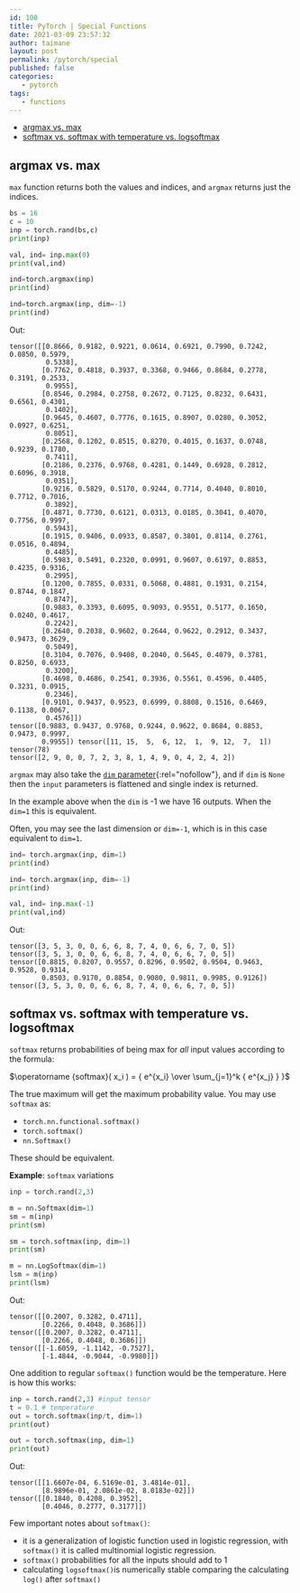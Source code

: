 ```yaml
---
id: 100
title: PyTorch | Special Functions
date: 2021-03-09 23:57:32
author: taimane
layout: post
permalink: /pytorch/special
published: false
categories:
   - pytorch
tags:
   - functions
---
```

<script type="text/x-mathjax-config">
    MathJax.Hub.Config({
      tex2jax: {
        skipTags: ['script', 'noscript', 'style', 'textarea', 'pre'],
        inlineMath: [['$','$']]
      }
    });
</script>
<script src="https://cdn.mathjax.org/mathjax/latest/MathJax.js?config=TeX-AMS-MML_HTMLorMML" type="text/javascript"></script>

- [argmax vs. max](#argmax-vs-max)
- [softmax vs. softmax with temperature vs. logsoftmax](#softmax-vs-softmax-with-temperature-vs-logsoftmax)


## argmax vs. max 

`max` function returns both the values and indices, and `argmax` returns just the indices.

```python
bs = 16
c = 10
inp = torch.rand(bs,c)
print(inp)

val, ind= inp.max(0)
print(val,ind)

ind=torch.argmax(inp)
print(ind)

ind=torch.argmax(inp, dim=-1)
print(ind)
```

Out:
```
tensor([[0.8666, 0.9182, 0.9221, 0.0614, 0.6921, 0.7990, 0.7242, 0.0850, 0.5979,
         0.5338],
        [0.7762, 0.4818, 0.3937, 0.3368, 0.9466, 0.8684, 0.2778, 0.3191, 0.2533,
         0.9955],
        [0.8546, 0.2984, 0.2758, 0.2672, 0.7125, 0.8232, 0.6431, 0.6561, 0.4301,
         0.1402],
        [0.9645, 0.4607, 0.7776, 0.1615, 0.8907, 0.0280, 0.3052, 0.0927, 0.6251,
         0.8051],
        [0.2568, 0.1202, 0.8515, 0.8270, 0.4015, 0.1637, 0.0748, 0.9239, 0.1780,
         0.7411],
        [0.2186, 0.2376, 0.9768, 0.4281, 0.1449, 0.6928, 0.2812, 0.6096, 0.3918,
         0.0351],
        [0.9216, 0.5829, 0.5170, 0.9244, 0.7714, 0.4040, 0.8010, 0.7712, 0.7016,
         0.3892],
        [0.4871, 0.7730, 0.6121, 0.0313, 0.0185, 0.3041, 0.4070, 0.7756, 0.9997,
         0.5943],
        [0.1915, 0.9406, 0.0933, 0.8587, 0.3801, 0.8114, 0.2761, 0.0516, 0.4894,
         0.4485],
        [0.5983, 0.5491, 0.2320, 0.0991, 0.9607, 0.6197, 0.8853, 0.4235, 0.9316,
         0.2995],
        [0.1200, 0.7855, 0.0331, 0.5068, 0.4881, 0.1931, 0.2154, 0.8744, 0.1847,
         0.8747],
        [0.9883, 0.3393, 0.6095, 0.9093, 0.9551, 0.5177, 0.1650, 0.0240, 0.4617,
         0.2242],
        [0.2640, 0.2038, 0.9602, 0.2644, 0.9622, 0.2912, 0.3437, 0.9473, 0.3629,
         0.5049],
        [0.3104, 0.7076, 0.9408, 0.2040, 0.5645, 0.4079, 0.3781, 0.8250, 0.6933,
         0.3200],
        [0.4698, 0.4686, 0.2541, 0.3936, 0.5561, 0.4596, 0.4405, 0.3231, 0.0915,
         0.2346],
        [0.9101, 0.9437, 0.9523, 0.6999, 0.8808, 0.1516, 0.6469, 0.1138, 0.0067,
         0.4576]])
tensor([0.9883, 0.9437, 0.9768, 0.9244, 0.9622, 0.8684, 0.8853, 0.9473, 0.9997,
        0.9955]) tensor([11, 15,  5,  6, 12,  1,  9, 12,  7,  1])
tensor(78)
tensor([2, 9, 0, 0, 7, 2, 3, 8, 1, 4, 9, 0, 4, 2, 4, 2])
```

`argmax` may also take the [`dim` parameter](https://pytorch.org/docs/stable/generated/torch.argmax.html){:rel="nofollow"}, and if `dim` is `None` then the `input` parameters is flattened and single index is returned.

In the example above when the `dim` is -1 we have 16 outputs. When the `dim=1` this is equivalent.

Often, you may see the last dimension or `dim=-1`, which is in this case equivalent to `dim=1`.

```python
ind= torch.argmax(inp, dim=1)
print(ind)

ind= torch.argmax(inp, dim=-1)
print(ind)

val, ind= inp.max(-1)
print(val,ind)
```
Out:
```
tensor([3, 5, 3, 0, 0, 6, 6, 8, 7, 4, 0, 6, 6, 7, 0, 5])
tensor([3, 5, 3, 0, 0, 6, 6, 8, 7, 4, 0, 6, 6, 7, 0, 5])
tensor([0.8815, 0.8207, 0.9557, 0.8296, 0.9502, 0.9504, 0.9463, 0.9528, 0.9314,
        0.8503, 0.9170, 0.8854, 0.9080, 0.9811, 0.9985, 0.9126]) tensor([3, 5, 3, 0, 0, 6, 6, 8, 7, 4, 0, 6, 6, 7, 0, 5])
```

## softmax vs. softmax with temperature vs. logsoftmax

`softmax` returns probabilities of being max for *all* input values according to the formula:

$\operatorname {softmax}( x_i ) =  {     e^{x_i} \over \sum_{j=1}^k { e^{x_j} } }$

The true maximum will get the maximum probability value. You may use `softmax` as:

* `torch.nn.functional.softmax()` 
* `torch.softmax()` 
* `nn.Softmax()`

These should be equivalent.

**Example**: `softmax` variations

```python
inp = torch.rand(2,3)

m = nn.Softmax(dim=1)
sm = m(inp)
print(sm)

sm = torch.softmax(inp, dim=1) 
print(sm)

m = nn.LogSoftmax(dim=1)
lsm = m(inp)
print(lsm)
```

Out:
```
tensor([[0.2007, 0.3282, 0.4711],
        [0.2266, 0.4048, 0.3686]])
tensor([[0.2007, 0.3282, 0.4711],
        [0.2266, 0.4048, 0.3686]])
tensor([[-1.6059, -1.1142, -0.7527],
        [-1.4844, -0.9044, -0.9980]])
```

One addition to regular `softmax()` function would be the temperature.
Here is how this works:

```python
inp = torch.rand(2,3) #input tensor
t = 0.1 # temperature
out = torch.softmax(inp/t, dim=1)
print(out)

out = torch.softmax(inp, dim=1)
print(out)
```

Out:
```
tensor([[1.6607e-04, 6.5169e-01, 3.4814e-01],
        [8.9896e-01, 2.0861e-02, 8.0183e-02]])
tensor([[0.1840, 0.4208, 0.3952],
        [0.4046, 0.2777, 0.3177]])
```


Few important notes about `softmax()`:

* it is a generalization of logistic function used in logistic regression, with `softmax()` it is called  multinomial logistic regression.
* `softmax()` probabilities for all the inputs should add to 1
* calculating `logsoftmax()`is numerically stable comparing the calculating `log()` after `softmax()`

